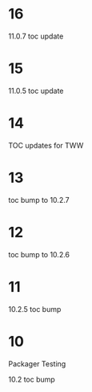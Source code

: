 # 16

11.0.7 toc update

# 15

11.0.5 toc update

# 14

TOC updates for TWW

# 13

toc bump to 10.2.7

# 12

toc bump to 10.2.6

# 11

10.2.5 toc bump

# 10

Packager Testing

10.2 toc bump